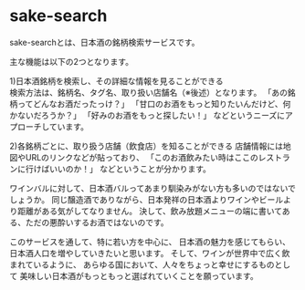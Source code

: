 # sake-search

sake-searchとは、日本酒の銘柄検索サービスです。

主な機能は以下の2つとなります。

1)日本酒銘柄を検索し、その詳細な情報を見ることができる<br>
  検索方法は、銘柄名、タグ名、取り扱い店舗名（※後述）となります。
  「あの銘柄ってどんなお酒だったっけ？」
  「甘口のお酒をもっと知りたいんだけど、何かないだろうか？」
  「好みのお酒をもっと探したい！」
  などというニーズにアプローチしています。

2)各銘柄ごとに、取り扱う店舗（飲食店）を知ることができる
  店舗情報には地図やURLのリンクなどが貼っており、
  「このお酒飲みたい時はここのレストランに行けばいいのか！」
  などということが分かります。

ワインバルに対して、日本酒バルってあまり馴染みがない方も多いのではないでしょうか。
同じ醸造酒でありながら、日本発祥の日本酒よりワインやビールより距離がある気がしてなりません。
決して、飲み放題メニューの端に書いてある、ただの悪酔いするお酒ではないのです。

このサービスを通して、特に若い方を中心に、
日本酒の魅力を感じてもらい、日本酒人口を増やしていきたいと思います。
そして、ワインが世界中で広く飲まれているように、
あらゆる国において、人々をちょっと幸せにするものとして
美味しい日本酒がもっともっと選ばれていくことを願っています。
